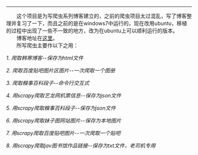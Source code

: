 ---
　　这个项目是为写爬虫系列博客建立的，之前的爬虫项目太过混乱，写了博客整理并复习了一下，而且之前的是在windows7中运行的，现在改用ubuntu，移植的过程中出现了一些不一致的地方，改为在ubuntu上可以顺利运行的版本。        
　　博客地址在[这里](http://blog.csdn.net/lucifer_sam/article/category/6281742)。          
　　所写爬虫主要作以下之用：
　  
     
 *1. 爬取韩寒博客--保存为html文件*
     
 *2. 爬取百度贴吧图片区图片--一次爬取一个图册*
     
 *3. 爬取糗事百科段子--命令行交互式*
     
 *4. 用scrapy爬取艺龙网机票信息--保存为json文件*
     
 *5. 用scrapy爬取糗事百科段子--保存为json文件*
     
 *6. 用scrapy爬取妹子图网站图片--保存为本地图片*
     
 *7. 用scrapy爬取百度贴吧图片--一次爬取一个贴吧*
     
 *8. 用scrapy爬取jav图书馆作品链接--保存为txt文件，老司机专用*
